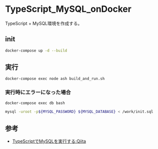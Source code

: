 # TypeScript_MySQL_onDocker

TypeScript + MySQL環境を作成する。

## init

``` sh
docker-compose up -d --build
```

## 実行

``` sh
docker-compose exec node ash build_and_run.sh
```

### 実行時にエラーになった場合

``` sh
docker-compose exec db bash
```

``` sh
mysql -uroot -p${MYSQL_PASSWORD} ${MYSQL_DATABASE} < /work/init.sql
```

## 参考

- [TypeScriptでMySQLを実行する:Qiita](https://qiita.com/ucan-lab/items/36f67633bc6e8b4229dc#tsc-init)